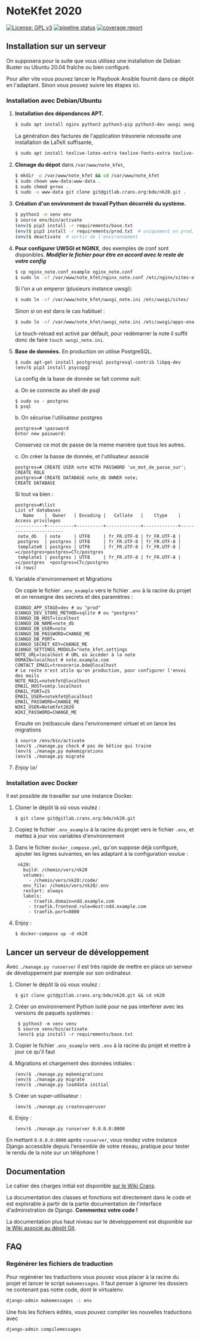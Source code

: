 # NoteKfet 2020

[![License: GPL v3](https://img.shields.io/badge/License-GPL%20v3-blue.svg)](https://www.gnu.org/licenses/gpl-3.0.txt)
[![pipeline status](https://gitlab.crans.org/bde/nk20/badges/master/pipeline.svg)](https://gitlab.crans.org/bde/nk20/nk20/commits/master)
[![coverage report](https://gitlab.crans.org/bde/nk20/badges/master/coverage.svg)](https://gitlab.crans.org/bde/nk20/commits/master)

## Installation sur un serveur

On supposera pour la suite que vous utilisez une installation de Debian Buster ou Ubuntu 20.04 fraîche ou bien configuré.

Pour aller vite vous pouvez lancer le Playbook Ansible fournit dans ce dépôt en l'adaptant.
Sinon vous pouvez suivre les étapes ici.

### Installation avec Debian/Ubuntu

1.  **Installation des dépendances APT.**

    ```bash
    $ sudo apt install nginx python3 python3-pip python3-dev uwsgi uwsgi-plugin-python3 python3-venv git acl
    ```

    La génération des factures de l'application trésorerie nécessite une installation de LaTeX suffisante,

    ```bash
    $ sudo apt install texlive-latex-extra texlive-fonts-extra texlive-lang-french
    ```

2.  **Clonage du dépot** dans `/var/www/note_kfet`,

    ```bash
    $ mkdir -p /var/www/note_kfet && cd /var/www/note_kfet
    $ sudo chown www-data:www-data .
    $ sudo chmod g+rwx .
    $ sudo -u www-data git clone git@gitlab.crans.org:bde/nk20.git .
    ```

3.  **Création d'un environment de travail Python décorrélé du système.**

    ```bash
    $ python3 -m venv env
    $ source env/bin/activate
    (env)$ pip3 install -r requirements/base.txt
    (env)$ pip3 install -r requirements/prod.txt  # uniquement en prod, nécessite une base postgres
    (env)$ deactivate  # sortir de l'environnement
    ```

4.  **Pour configurer UWSGI et NGINX**, des exemples de conf sont disponibles.
    **_Modifier le fichier pour être en accord avec le reste de votre config_**

    ```bash
    $ cp nginx_note.conf_example nginx_note.conf
    $ sudo ln -sf /var/www/note_kfet/nginx_note.conf /etc/nginx/sites-enabled/
    ```

    Si l'on a un emperor (plusieurs instance uwsgi):

    ```bash
    $ sudo ln -sf /var/www/note_kfet/uwsgi_note.ini /etc/uwsgi/sites/
    ```

    Sinon si on est dans le cas habituel :

    ```bash
    $ sudo ln -sf /var/www/note_kfet/uwsgi_note.ini /etc/uwsgi/apps-enabled/
    ```
  
    Le touch-reload est activé par défault, pour redémarrer la note il suffit donc de faire `touch uwsgi_note.ini`.

5.  **Base de données.** En production on utilise PostgreSQL. 

        $ sudo apt-get install postgresql postgresql-contrib libpq-dev
        (env)$ pip3 install psycopg2

    La config de la base de donnée se fait comme suit:

    a. On se connecte au shell de psql

        $ sudo su - postgres
        $ psql

    b. On sécurise l'utilisateur postgres

        postgres=# \password
        Enter new password:

     Conservez ce mot de passe de la meme manière que tous les autres.

    c. On créer la basse de donnée, et l'utilisateur associé

        postgres=# CREATE USER note WITH PASSWORD 'un_mot_de_passe_sur';
        CREATE ROLE
        postgres=# CREATE DATABASE note_db OWNER note;
        CREATE DATABASE

    Si tout va bien :

        postgres=#\list
        List of databases
           Name    |  Owner   | Encoding |   Collate   |    Ctype    |   Access privileges   
        -----------+----------+----------+-------------+-------------+-----------------------
         note_db   | note     | UTF8     | fr_FR.UTF-8 | fr_FR.UTF-8 | 
         postgres  | postgres | UTF8     | fr_FR.UTF-8 | fr_FR.UTF-8 | 
         template0 | postgres | UTF8     | fr_FR.UTF-8 | fr_FR.UTF-8 | =c/postgres+postgres=CTc/postgres
         template1 | postgres | UTF8     | fr_FR.UTF-8 | fr_FR.UTF-8 | =c/postgres  +postgres=CTc/postgres
        (4 rows)

6.  Variable d'environnement et Migrations

    On copie le fichier `.env_example` vers le fichier `.env` à la racine du projet 
    et on renseigne des secrets et des paramètres :

        DJANGO_APP_STAGE=dev # ou "prod" 
        DJANGO_DEV_STORE_METHOD=sqlite # ou "postgres"
        DJANGO_DB_HOST=localhost
        DJANGO_DB_NAME=note_db
        DJANGO_DB_USER=note
        DJANGO_DB_PASSWORD=CHANGE_ME
        DJANGO_DB_PORT=
        DJANGO_SECRET_KEY=CHANGE_ME
        DJANGO_SETTINGS_MODULE="note_kfet.settings
        NOTE_URL=localhost # URL où accéder à la note
        DOMAIN=localhost # note.example.com
        CONTACT_EMAIL=tresorerie.bde@localhost
        # Le reste n'est utile qu'en production, pour configurer l'envoi des mails
        NOTE_MAIL=notekfet@localhost
        EMAIL_HOST=smtp.localhost
        EMAIL_PORT=25
        EMAIL_USER=notekfet@localhost
        EMAIL_PASSWORD=CHANGE_ME
        WIKI_USER=NoteKfet2020
        WIKI_PASSWORD=CHANGE_ME


    Ensuite on (re)bascule dans l'environement virtuel et on lance les migrations

        $ source /env/bin/activate
        (env)$ ./manage.py check # pas de bêtise qui traine
        (env)$ ./manage.py makemigrations
        (env)$ ./manage.py migrate

7.  *Enjoy \o/*

### Installation avec Docker

Il est possible de travailler sur une instance Docker.

1.  Cloner le dépôt là où vous voulez :

        $ git clone git@gitlab.crans.org:bde/nk20.git

2.  Copiez le fichier `.env_example` à la racine du projet vers le fichier `.env`,
    et  mettez à jour vos variables d'environnement

3.  Dans le fichier `docker_compose.yml`, qu'on suppose déjà configuré,
    ajouter les lignes suivantes, en les adaptant à la configuration voulue :

         nk20:
           build: /chemin/vers/nk20
           volumes:
             - /chemin/vers/nk20:/code/
           env_file: /chemin/vers/nk20/.env
           restart: always
           labels:
             - traefik.domain=ndd.example.com
             - traefik.frontend.rule=Host:ndd.example.com
             - traefik.port=8000

4.  Enjoy :

        $ docker-compose up -d nk20

## Lancer un serveur de développement

Avec `./manage.py runserver` il est très rapide de mettre en place
un serveur de développement par exemple sur son ordinateur.

1.  Cloner le dépôt là où vous voulez :

        $ git clone git@gitlab.crans.org:bde/nk20.git && cd nk20

2.  Créer un environnement Python isolé
    pour ne pas interférer avec les versions de paquets systèmes :

         $ python3 -m venv venv
         $ source venv/bin/activate
         (env)$ pip install -r requirements/base.txt

3.  Copier le fichier `.env_example` vers `.env` à la racine du projet et mettre à jour
    ce qu'il faut

4.  Migrations et chargement des données initiales :

        (env)$ ./manage.py makemigrations
        (env)$ ./manage.py migrate
        (env)$ ./manage.py loaddata initial

5.  Créer un super-utilisateur :

        (env)$ ./manage.py createsuperuser

6.  Enjoy :

        (env)$ ./manage.py runserver 0.0.0.0:8000

En mettant `0.0.0.0:8000` après `runserver`, vous rendez votre instance Django
accessible depuis l'ensemble de votre réseau, pratique pour tester le rendu
de la note sur un téléphone !

## Documentation

Le cahier des charges initial est disponible [sur le Wiki Crans](https://wiki.crans.org/NoteKfet/NoteKfet2018/CdC).

La documentation des classes et fonctions est directement dans le code et est explorable à partir de la partie documentation de l'interface d'administration de Django.
**Commentez votre code !**

La documentation plus haut niveau sur le développement est disponible sur [le Wiki associé au dépôt Git](https://gitlab.crans.org/bde/nk20/-/wikis/home).

## FAQ

### Regénérer les fichiers de traduction

Pour regénérer les traductions vous pouvez vous placer à la racine du projet et lancer le script `makemessages`. Il faut penser à ignorer les dossiers ne contenant pas notre code, dont le virtualenv.

```bash
django-admin makemessages -i env
```

Une fois les fichiers édités, vous pouvez compiler les nouvelles traductions avec

```bash
django-admin compilemessages
```
